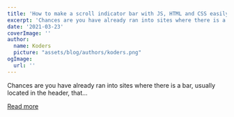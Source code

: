 ```yaml
---
title: 'How to make a scroll indicator bar with JS, HTML and CSS easily and explained 🖱️'
excerpt: 'Chances are you have already ran into sites where there is a bar, usually located in the header, that...'
date: '2021-03-23'
coverImage: ''
author:
  name: Koders
  picture: "assets/blog/authors/koders.png"
ogImage:
  url: ''
---
```


Chances are you have already ran into sites where there is a bar, usually located in the header, that...

[Read more](https://dev.to/leonardoschmittk/how-to-make-a-scroll-indicator-bar-with-js-html-and-css-easily-and-explained-2jbg)
